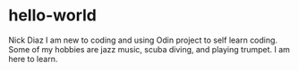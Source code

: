 # hello-world
Nick Diaz
I am new to coding and using Odin project to self learn coding.
Some of my hobbies are jazz music, scuba diving, and playing trumpet.
I am here to learn. 
